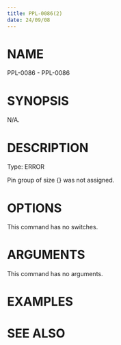 ```yaml
---
title: PPL-0086(2)
date: 24/09/08
---
```


# NAME

PPL-0086 - PPL-0086

# SYNOPSIS

N/A.

# DESCRIPTION

Type: ERROR

Pin group of size {} was not assigned.

# OPTIONS

This command has no switches.

# ARGUMENTS

This command has no arguments.

# EXAMPLES

# SEE ALSO
